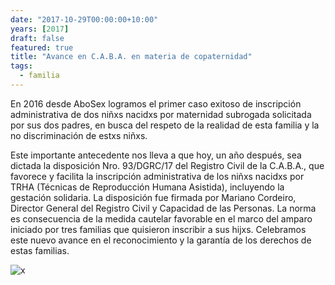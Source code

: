 ```yaml
---
date: "2017-10-29T00:00:00+10:00"
years: [2017]
draft: false
featured: true
title: "Avance en C.A.B.A. en materia de copaternidad"
tags: 
  - familia
---
```


En 2016 desde AboSex logramos el primer caso exitoso de inscripción administrativa de dos niñxs nacidxs por maternidad subrogada solicitada por sus dos padres, en busca del respeto de la realidad de esta familia y la no discriminación de estxs niñxs.

Este importante antecedente nos lleva a que hoy, un año después, sea dictada la disposición Nro. 93/DGRC/17 del Registro Civil de la C.A.B.A., que favorece y facilita la inscripción administrativa de los niñxs nacidxs por TRHA (Técnicas de Reproducción Humana Asistida), incluyendo la gestación solidaria. La disposición fue firmada por Mariano Cordeiro, Director General del Registro Civil y Capacidad de las Personas. La norma es consecuencia de la medida cautelar favorable en el marco del amparo iniciado por tres familias que quisieron inscribir a sus hijxs.
Celebramos este nuevo avance en el reconocimiento y la garantía de los derechos de estas familias.

![x](/images/post/20171029.jpg/)
